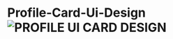 # Profile-Card-Ui-Design![PROFILE UI CARD DESIGN](https://github.com/Turkid254/Profile-Card-Ui-Design/assets/108989098/2ab8a985-3a69-4a86-925b-fc4aa5ae1ab3)
